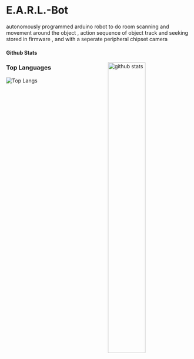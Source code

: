 
# E.A.R.L.-Bot
autonomously programmed arduino robot to do room scanning and movement around the object , action sequence of object track and seeking stored in firmware , and with a seperate peripheral chipset camera

#### Github Stats
<img src="https://github-readme-stats.vercel.app/api?username=VigilBushido&show_icons=true&theme=gotham" alt="github stats" width="45%" align="right"/>


### Top Languages
 ![Top Langs](https://github-readme-stats.vercel.app/api/top-langs/?username=VigilBushido&layout=compact)



